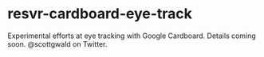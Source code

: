 # resvr-cardboard-eye-track

Experimental efforts at eye tracking with Google Cardboard. Details coming soon. @scottgwald on Twitter.


